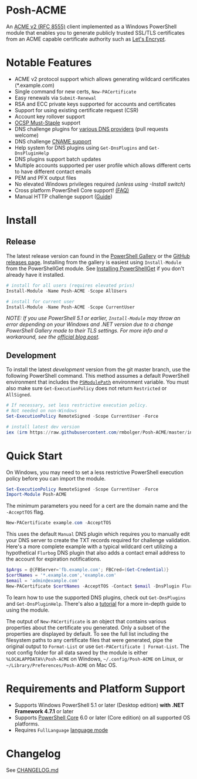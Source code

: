 # Posh-ACME

An [ACME v2 (RFC 8555)](https://tools.ietf.org/html/rfc8555) client implemented as a Windows PowerShell module that enables you to generate publicly trusted SSL/TLS certificates from an ACME capable certificate authority such as [Let's Encrypt](https://letsencrypt.org/).

# Notable Features

- ACME v2 protocol support which allows generating wildcard certificates (*.example.com)
- Single command for new certs, `New-PACertificate`
- Easy renewals via `Submit-Renewal`
- RSA and ECC private keys supported for accounts and certificates
- Support for using existing certificate request (CSR)
- Account key rollover support
- [OCSP Must-Staple](https://scotthelme.co.uk/ocsp-must-staple/) support
- DNS challenge plugins for [various DNS providers](https://github.com/rmbolger/Posh-ACME/wiki/List-of-Supported-DNS-Providers) (pull requests welcome)
- DNS challenge [CNAME support](https://github.com/rmbolger/Posh-ACME/blob/master/Tutorial.md#advanced-dns-challenge-aliases)
- Help system for DNS plugins using `Get-DnsPlugins` and `Get-DnsPluginHelp`
- DNS plugins support batch updates
- Multiple accounts supported per user profile which allows different certs to have different contact emails
- PEM and PFX output files
- No elevated Windows privileges required *(unless using -Install switch)*
- Cross platform PowerShell Core support! [(FAQ)](https://github.com/rmbolger/Posh-ACME/wiki/Frequently-Asked-Questions-(FAQ)#does-posh-acme-work-cross-platform-on-powershell-core)
- Manual HTTP challenge support ([Guide](https://github.com/rmbolger/Posh-ACME/wiki/%28Advanced%29-Manual-HTTP-Challenge-Validation))

# Install

## Release

The latest release version can found in the [PowerShell Gallery](https://www.powershellgallery.com/packages/Posh-ACME/) or the [GitHub releases page](https://github.com/rmbolger/Posh-ACME/releases). Installing from the gallery is easiest using `Install-Module` from the PowerShellGet module. See [Installing PowerShellGet](https://docs.microsoft.com/en-us/powershell/scripting/gallery/installing-psget) if you don't already have it installed.

```powershell
# install for all users (requires elevated privs)
Install-Module -Name Posh-ACME -Scope AllUsers

# install for current user
Install-Module -Name Posh-ACME -Scope CurrentUser
```

*NOTE: If you use PowerShell 5.1 or earlier, `Install-Module` may throw an error depending on your Windows and .NET version due to a change PowerShell Gallery made to their TLS settings. For more info and a workaround, see the [official blog post](https://devblogs.microsoft.com/powershell/powershell-gallery-tls-support/).*

## Development

To install the latest *development* version from the git master branch, use the following PowerShell command. This method assumes a default PowerShell environment that includes the [`PSModulePath`](https://msdn.microsoft.com/en-us/library/dd878326.aspx) environment variable. You must also make sure `Get-ExecutionPolicy` does not return `Restricted` or `AllSigned`.

```powershell
# If necessary, set less restrictive execution policy.
# Not needed on non-Windows
Set-ExecutionPolicy RemoteSigned -Scope CurrentUser -Force

# install latest dev version
iex (irm https://raw.githubusercontent.com/rmbolger/Posh-ACME/master/instdev.ps1)
```

# Quick Start

On Windows, you may need to set a less restrictive PowerShell execution policy before you can import the module.

```powershell
Set-ExecutionPolicy RemoteSigned -Scope CurrentUser -Force
Import-Module Posh-ACME
```

The minimum parameters you need for a cert are the domain name and the `-AcceptTOS` flag.

```powershell
New-PACertificate example.com -AcceptTOS
```

This uses the default `Manual` DNS plugin which requires you to manually edit your DNS server to create the TXT records required for challenge validation. Here's a more complete example with a typical wildcard cert utilizing a hypothetical `Flurbog` DNS plugin that also adds a contact email address to the account for expiration notifications.

```powershell
$pArgs = @{FBServer='fb.example.com'; FBCred=(Get-Credential)}
$certNames = '*.example.com','example.com'
$email = 'admin@example.com'
New-PACertificate $certNames -AcceptTOS -Contact $email -DnsPlugin Flurbog -PluginArgs $pArgs
```

To learn how to use the supported DNS plugins, check out `Get-DnsPlugins` and `Get-DnsPluginHelp`. There's also a [tutorial](/Tutorial.md) for a more in-depth guide to using the module.

The output of `New-PACertificate` is an object that contains various properties about the certificate you generated. Only a subset of the properties are displayed by default. To see the full list including the filesystem paths to any certificate files that were generated, pipe the original output to `Format-List` or use `Get-PACertificate | Format-List`. The root config folder for all data saved by the module is either `%LOCALAPPDATA%\Posh-ACME` on Windows, `~/.config/Posh-ACME` on Linux, or `~/Library/Preferences/Posh-ACME` on Mac OS.


# Requirements and Platform Support

* Supports Windows PowerShell 5.1 or later (Desktop edition) **with .NET Framework 4.7.1** or later
* Supports [PowerShell Core](https://docs.microsoft.com/en-us/powershell/scripting/whats-new/what-s-new-in-powershell-core-60) 6.0 or later (Core edition) on all supported OS platforms.
* Requires `FullLanguage` [language mode](https://docs.microsoft.com/en-us/powershell/module/microsoft.powershell.core/about/about_language_modes)

# Changelog

See [CHANGELOG.md](/CHANGELOG.md)
